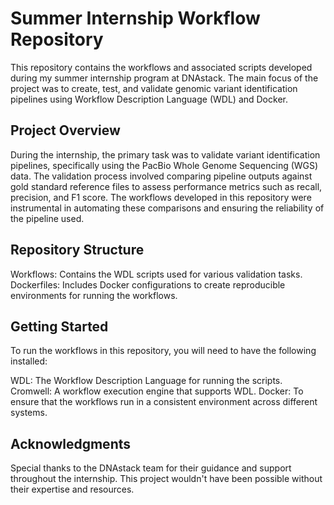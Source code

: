 # Summer Internship Workflow Repository

This repository contains the workflows and associated scripts developed during my summer internship program at DNAstack. The main focus of the project was to create, test, and validate genomic variant identification pipelines using Workflow Description Language (WDL) and Docker.

## Project Overview

During the internship, the primary task was to validate variant identification pipelines, specifically using the PacBio Whole Genome Sequencing (WGS) data. The validation process involved comparing pipeline outputs against gold standard reference files to assess performance metrics such as recall, precision, and F1 score. The workflows developed in this repository were instrumental in automating these comparisons and ensuring the reliability of the pipeline used.

## Repository Structure

Workflows: Contains the WDL scripts used for various validation tasks.
Dockerfiles: Includes Docker configurations to create reproducible environments for running the workflows.

## Getting Started

To run the workflows in this repository, you will need to have the following installed:

WDL: The Workflow Description Language for running the scripts.
Cromwell: A workflow execution engine that supports WDL.
Docker: To ensure that the workflows run in a consistent environment across different systems.

## Acknowledgments

Special thanks to the DNAstack team for their guidance and support throughout the internship. This project wouldn't have been possible without their expertise and resources.
